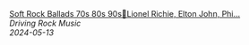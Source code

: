 <!--2024-05-13 01:39:39-->
<div class="yb">
  <a class="nodecor" href="/index.html?rok/soft_rock_ballads_70s_80s_90s_lionel_richie_elton_john_phil_collins_bee_gees_eagles_foreigner">
    <img class="preview" data-videoid="pTi9Dj7Pcco" src="https://i1.ytimg.com/vi/pTi9Dj7Pcco/hqdefault.jpg" align="middle" alt="">
  </a>
  <div class="inlbl text">
    <a class="nodecor" href="/index.html?rok/soft_rock_ballads_70s_80s_90s_lionel_richie_elton_john_phil_collins_bee_gees_eagles_foreigner">Soft Rock Ballads 70s 80s 90s📀Lionel Richie, Elton John, Phi...</a><br>
    <i class="smaller2">Driving Rock Music</i><br>
    <i class="smaller3">2024-05-13</i>
  </div>
</div>
